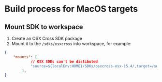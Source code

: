 # Build process for MacOS targets

## Mount SDK to workspace

1. Create an OSX Cross SDK package
2. Mount it to the `/sdks/osxcross` into workspace, for example:

```JSON
{
    "mounts": [
            // OSX SDKs can't be distibuted 
            "source=${localEnv:HOME}/SDKs/osxcross-osx-15.4/,target=/sdks/osxcross,type=bind,consistency=cached"
        ],
}

```